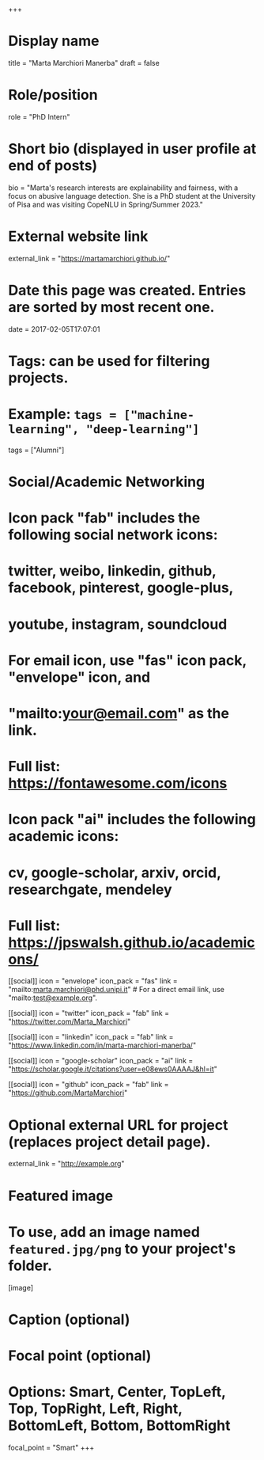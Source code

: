 +++
# Display name
title = "Marta Marchiori Manerba"
draft = false

# Role/position
role = "PhD Intern"

# Short bio (displayed in user profile at end of posts)
bio = "Marta's research interests are explainability and fairness, with a focus on abusive language detection. She is a PhD student at the University of Pisa and was visiting CopeNLU in Spring/Summer 2023."

# External website link
external_link = "https://martamarchiori.github.io/"

# Date this page was created. Entries are sorted by most recent one.
date = 2017-02-05T17:07:01

# Tags: can be used for filtering projects.
# Example: `tags = ["machine-learning", "deep-learning"]`
tags = ["Alumni"]

# Social/Academic Networking
#
# Icon pack "fab" includes the following social network icons:
#
#   twitter, weibo, linkedin, github, facebook, pinterest, google-plus,
#   youtube, instagram, soundcloud
#
#   For email icon, use "fas" icon pack, "envelope" icon, and
#   "mailto:your@email.com" as the link.
#
#   Full list: https://fontawesome.com/icons
#
# Icon pack "ai" includes the following academic icons:
#
#   cv, google-scholar, arxiv, orcid, researchgate, mendeley
#
#   Full list: https://jpswalsh.github.io/academicons/

[[social]]
icon = "envelope"
icon_pack = "fas"
link = "mailto:marta.marchiori@phd.unipi.it"  # For a direct email link, use "mailto:test@example.org".

[[social]]
icon = "twitter"
icon_pack = "fab"
link = "https://twitter.com/Marta_Marchiori"

[[social]]
icon = "linkedin"
icon_pack = "fab"
link = "https://www.linkedin.com/in/marta-marchiori-manerba/"

[[social]]
icon = "google-scholar"
icon_pack = "ai"
link = "https://scholar.google.it/citations?user=e08ews0AAAAJ&hl=it"

[[social]]
icon = "github"
icon_pack = "fab"
link = "https://github.com/MartaMarchiori"


# Optional external URL for project (replaces project detail page).
external_link = "http://example.org"

# Featured image
# To use, add an image named `featured.jpg/png` to your project's folder. 
[image]
  # Caption (optional)

  # Focal point (optional)
  # Options: Smart, Center, TopLeft, Top, TopRight, Left, Right, BottomLeft, Bottom, BottomRight
  focal_point = "Smart"
+++

